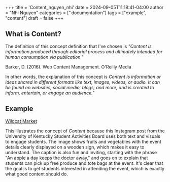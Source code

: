 +++
title = 'Content_nguyen_nhi'
date = 2024-09-05T11:18:41-04:00
author = "Nhi Nguyen"
categories = [''documentation"]
tags = ["example", "content"]
draft = false
+++
## What is Content?

The definition of this concept definition that I've chosen is *"Content is information produced through editorial process and ultimately intended for human consumption via publication."*

Barker, D. (2016). Web Content Management. O'Reilly Media

In other words, the explanation of this concept is *Content is information or ideas shared in different formats like text, images, videos, or audio. It can be found on websites, social media, blogs, and more, and is created to inform, entertain, or engage an audience."*

## Example
[Wildcat Market](https://www.instagram.com/p/C_hCiHePi_R/?utm_source=ig_web_copy_link)

This illustrates the concept of *Content* because this Instagram post from the University of Kentucky Student Activities Board uses both text and visuals to engage students. The image shows fruits and vegetables with the event details clearly displayed on a wooden sign, which makes it easy to understand. The caption is also fun and inviting, starting with the phrase "An apple a day keeps the doctor away," and goes on to explain that students can pick up free produce and tote bags at the event. It's clear that the goal is to get students interested in attending the event, which is exactly what good content should do.